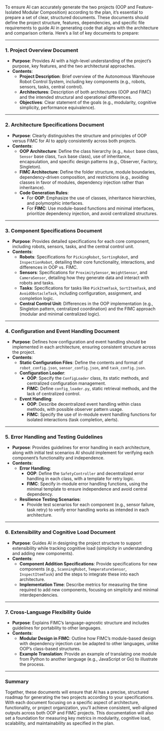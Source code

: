 To ensure AI can accurately generate the two projects (OOP and Feature-Isolated Modular Composition) according to the plan, it’s essential to prepare a set of clear, structured documents. These documents should define the project structure, features, dependencies, and specific file requirements to guide AI in generating code that aligns with the architecture and comparison criteria. Here’s a list of key documents to prepare:

---

### **1\. Project Overview Document**

* **Purpose**: Provides AI with a high-level understanding of the project’s purpose, key features, and the two architectural approaches.
* **Contents**:
  * **Project Description**: Brief overview of the Autonomous Warehouse Robot Control System, including key components (e.g., robots, sensors, tasks, central control).
  * **Architectures**: Description of both architectures (OOP and FIMC) and the intended structural and operational differences.
  * **Objectives**: Clear statement of the goals (e.g., modularity, cognitive simplicity, performance equivalence).

---

### **2\. Architecture Specifications Document**

* **Purpose**: Clearly distinguishes the structure and principles of OOP versus FIMC for AI to apply consistently across both projects.
* **Contents**:
  * **OOP Architecture**: Define the class hierarchy (e.g., `Robot` base class, `Sensor` base class, `Task` base class), use of inheritance, encapsulation, and specific design patterns (e.g., Observer, Factory, Singleton).
  * **FIMC Architecture**: Define the folder structure, module boundaries, dependency-driven composition, and restrictions (e.g., avoiding classes in favor of modules, dependency injection rather than inheritance).
  * **Code Generation Rules**:
    * For **OOP**: Emphasize the use of classes, inheritance hierarchies, and polymorphic interfaces.
    * For **FIMC**: Use module-based functions and minimal interfaces, prioritize dependency injection, and avoid centralized structures.

---

### **3\. Component Specifications Document**

* **Purpose**: Provides detailed specifications for each core component, including robots, sensors, tasks, and the central control unit.
* **Contents**:
  * **Robots**: Specifications for `PickingRobot`, `SortingRobot`, and `InspectionRobot`, detailing their core functionality, interactions, and differences in OOP vs. FIMC.
  * **Sensors**: Specifications for `ProximitySensor`, `WeightSensor`, and `CameraSensor`, detailing how they generate data and interact with robots and tasks.
  * **Tasks**: Specifications for tasks like `PickItemTask`, `SortItemTask`, and `AvoidObstacleTask`, including configuration, assignment, and completion logic.
  * **Central Control Unit**: Differences in the OOP implementation (e.g., Singleton pattern, centralized coordination) and the FIMC approach (modular and minimal centralized logic).

---

### **4\. Configuration and Event Handling Document**

* **Purpose**: Defines how configuration and event handling should be implemented in each architecture, ensuring consistent structure across the project.
* **Contents**:
  * **Static Configuration Files**: Define the contents and format of `robot_config.json`, `sensor_config.json`, and `task_config.json`.
  * **Configuration Loader**:
    * **OOP**: Specify the `ConfigLoader` class, its static methods, and centralized configuration management.
    * **FIMC**: Define `config_loader.py`, static retrieval methods, and the lack of centralized control.
  * **Event Handling**:
    * **OOP**: Describe decentralized event handling within class methods, with possible observer pattern usage.
    * **FIMC**: Specify the use of in-module event handling functions for isolated interactions (task completion, alerts).

---

### **5\. Error Handling and Testing Guidelines**

* **Purpose**: Provides guidelines for error handling in each architecture, along with initial test scenarios AI should implement for verifying each component’s functionality and independence.
* **Contents**:
  * **Error Handling**:
    * **OOP**: Define the `SafetyController` and decentralized error handling in each class, with a template for retry logic.
    * **FIMC**: Specify in-module error handling functions, using the minimal template to ensure independence and avoid central dependency.
  * **Resilience Testing Scenarios**:
    * Provide test scenarios for each component (e.g., sensor failure, task retry) to verify error handling works as intended in each architecture.

---

### **6\. Extensibility and Cognitive Load Document**

* **Purpose**: Guides AI in designing the project structure to support extensibility while tracking cognitive load (simplicity in understanding and adding new components).
* **Contents**:
  * **Component Addition Specifications**: Provide specifications for new components (e.g., `ScanningRobot`, `TemperatureSensor`, `InspectItemTask`) and the steps to integrate these into each architecture.
  * **Implementation Time**: Describe metrics for measuring the time required to add new components, focusing on simplicity and minimal interdependencies.

---

### **7\. Cross-Language Flexibility Guide**

* **Purpose**: Explains FIMC’s language-agnostic structure and includes guidelines for portability to other languages.
* **Contents**:
  * **Modular Design in FIMC**: Outline how FIMC’s module-based design with dependency injection can be adapted to other languages, unlike OOP’s class-based structures.
  * **Example Translation**: Provide an example of translating one module from Python to another language (e.g., JavaScript or Go) to illustrate the process.

---

### **Summary**

Together, these documents will ensure that AI has a precise, structured roadmap for generating the two projects according to your specifications. With each document focusing on a specific aspect of architecture, functionality, or project organization, you’ll achieve consistent, well-aligned outputs across both OOP and FIMC projects. This documentation will also set a foundation for measuring key metrics in modularity, cognitive load, scalability, and maintainability as specified in the plan.

